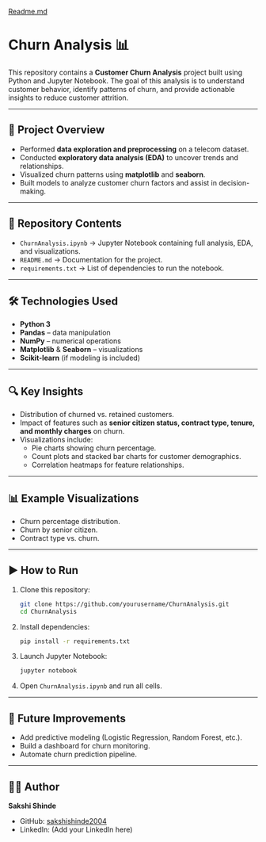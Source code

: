 [Readme.md](https://github.com/user-attachments/files/22350383/Readme.md)
# Churn Analysis 📊

This repository contains a **Customer Churn Analysis** project built using Python and Jupyter Notebook. The goal of this analysis is to understand customer behavior, identify patterns of churn, and provide actionable insights to reduce customer attrition.  

---

## 🚀 Project Overview
- Performed **data exploration and preprocessing** on a telecom dataset.  
- Conducted **exploratory data analysis (EDA)** to uncover trends and relationships.  
- Visualized churn patterns using **matplotlib** and **seaborn**.  
- Built models to analyze customer churn factors and assist in decision-making.  

---

## 📂 Repository Contents
- `ChurnAnalysis.ipynb` → Jupyter Notebook containing full analysis, EDA, and visualizations.  
- `README.md` → Documentation for the project.  
- `requirements.txt` → List of dependencies to run the notebook.  

---

## 🛠️ Technologies Used
- **Python 3**  
- **Pandas** – data manipulation  
- **NumPy** – numerical operations  
- **Matplotlib** & **Seaborn** – visualizations  
- **Scikit-learn** (if modeling is included)  

---

## 🔍 Key Insights
- Distribution of churned vs. retained customers.  
- Impact of features such as **senior citizen status, contract type, tenure, and monthly charges** on churn.  
- Visualizations include:  
  - Pie charts showing churn percentage.  
  - Count plots and stacked bar charts for customer demographics.  
  - Correlation heatmaps for feature relationships.  

---

## 📊 Example Visualizations
- Churn percentage distribution.  
- Churn by senior citizen.  
- Contract type vs. churn.  

---

## ▶️ How to Run
1. Clone this repository:  
   ```bash
   git clone https://github.com/yourusername/ChurnAnalysis.git
   cd ChurnAnalysis
   ```
2. Install dependencies:  
   ```bash
   pip install -r requirements.txt
   ```
3. Launch Jupyter Notebook:  
   ```bash
   jupyter notebook
   ```
4. Open `ChurnAnalysis.ipynb` and run all cells.  

---

## 📌 Future Improvements
- Add predictive modeling (Logistic Regression, Random Forest, etc.).  
- Build a dashboard for churn monitoring.  
- Automate churn prediction pipeline.  

---

## 👩‍💻 Author
**Sakshi Shinde**  
- GitHub: [sakshishinde2004](https://github.com/sakshishinde2004)  
- LinkedIn: (Add your LinkedIn here)  
